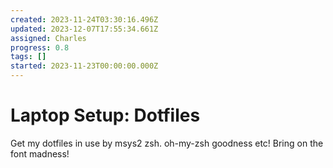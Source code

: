 ```yaml
---
created: 2023-11-24T03:30:16.496Z
updated: 2023-12-07T17:55:34.661Z
assigned: Charles
progress: 0.8
tags: []
started: 2023-11-23T00:00:00.000Z
---
```


# Laptop Setup: Dotfiles

Get my dotfiles in use by msys2 zsh. oh-my-zsh goodness etc! Bring on the font madness!
